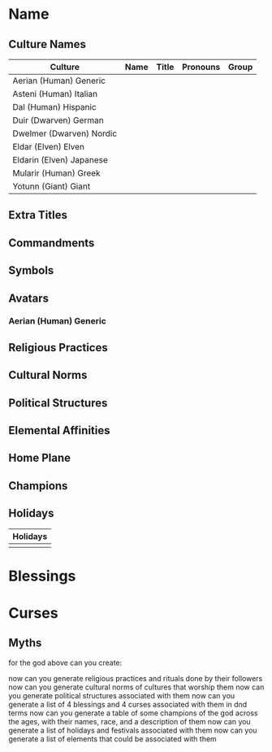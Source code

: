# Name

## Culture Names

| Culture | Name | Title | Pronouns | Group |
| ---- | ---- | ---- | ---- | ---- |
| Aerian (Human) Generic |  |  |  |  |
| Asteni (Human) Italian |  |  |  |  |
| Dal (Human) Hispanic|  |  |  |  |
| Duir (Dwarven) German |  |  |  |  |
| Dwelmer (Dwarven) Nordic |  |  |  |  |
| Eldar (Elven) Elven |  |  |  |  |
| Eldarin (Elven) Japanese |  |  |  |  |
| Mularir (Human) Greek |  |  |  |  |
| Yotunn (Giant) Giant |  |  |  |  |


## Extra Titles

## Commandments

## Symbols

## Avatars
### Aerian (Human) Generic


## Religious Practices

## Cultural Norms

## Political Structures

## Elemental Affinities

## Home Plane

## Champions

## Holidays

| Holidays |
| ---- |
|  |

# Blessings

# Curses

## Myths



for the god above can you create:

now can you generate religious practices and rituals done by their followers 
now can you generate cultural norms of cultures that worship them
now can you generate political structures associated with them
now can you generate a list of 4 blessings and 4 curses associated with them in dnd terms
now can you generate a table of some champions of the god across the ages, with their names, race, and a description of them
now can you generate a list of holidays and festivals associated with them
now can you generate a list of elements that could be associated with them